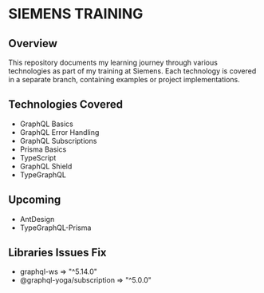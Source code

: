 # SIEMENS TRAINING

## Overview

This repository documents my learning journey through various technologies as part of my training at Siemens. Each technology is covered in a separate branch, containing examples or project implementations.

## Technologies Covered

- GraphQL Basics
- GraphQL Error Handling
- GraphQL Subscriptions
- Prisma Basics
- TypeScript
- GraphQL Shield
- TypeGraphQL

## Upcoming

- AntDesign
- TypeGraphQL-Prisma

## Libraries Issues Fix

- graphql-ws => "^5.14.0"
- @graphql-yoga/subscription => "^5.0.0"
